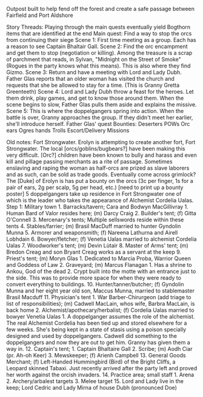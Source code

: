 Outpost built to help fend off the forest and create a safe passage between Fairfield and Port Aldshore

Story Threads: Playing through the main quests eventually yield Bogthorn items that are identified at the end
	Main quest: Find a way to stop the orcs from continuing their siege
		Scene 1: First time meeting as a group. Each has a reason to see Captain Bhaltair Gall.
		Scene 2: Find the orc encampment and get them to stop (negotiation or killing). Among the treasure is a scrap of parchment that reads, in Sylvan, "Midnight on the Street of Smoke" (Rogues in the party knows what this means). This is also where they find Gizmo.
		Scene 3: Return and have a meeting with Lord and Lady Dubh. Father Glas reports that an older woman has visited the church and requests that she be allowed to stay for a time. (This is Granny Gretta Greenteeth)
		Scene 4: Lord and Lady Dubh throw a feast for the heroes. Let them drink, play games, and get to know those around them. When the scene begins to slow, Father Glas pulls them aside and explains the missive.
		Scene 5: This is where the doppelgangers spring into action. When the battle is over, Granny approaches the group. If they didn't meet her earlier, she'll introduce herself.
	Father Glas' quest
	Bounties:
		Deserters
		POWs
		Orc ears
		Ogres hands
		Trolls
	Escort/Delivery Missions


Old notes: 
	Fort Strongwater. Erolyn is attempting to create another fort, Fort Strongwater. The local [orcs/goblins/bugbears?] have been making this very difficult. [Orc?] children have been known to bully and harass and even kill and pillage passing merchants as a rite of passage. Sometimes enslaving and raping the woman as half-orcs are prized as slave laborers and as such, can be sold as trade goods.
	 Eventually come across grimlock?
	 The [Duke] of Erolyn is has put a bounty on the orcs (3c per finger, 1s for a pair of ears, 2g per scalp, 5g per head, etc.) [need to print up a bounty poster]
	 5 doppelgangers take up residence in Fort Strongwater one of which is the leader who takes the appearance of Alchemist Cordelia Ualas.
	 Step 1: Military town
	1. Barracks/tavern; Cara and Bodwyn MacGillivray
	    1. Human Bard of Valor resides here; (m) Darcy Craig
	2. Builder's tent; (f) Gitta O'Connell
	3. Mercenary's tents; Multiple sellswords reside within these tents
	4. Stables/farrier; (m) Brasil MacDuff married to hunter Gyndolin Munna
	5. Armorer and weaponsmith; (f) Nareena Lathurna and Airell Lobhdain
	6. Bowyer/fletcher; (f) Venetia Ualas married to alchemist Cordelia Ualas
	7. Woodworker's tent; (m) Devin Lùtair
	8. Master of Arms' tent; (m) Bredon Creag and son Bryant Creag works as a servant at the keep
	9. Priest's tent; (m) Moryn Glas
	    1. Dedicated to Marcia Proba, Warrior Queen and Goddess of Law
	    2. Graveyard; (m) Marcus Flanagan
	        1. Has a shrine to Ankou, God of the dead
	        2. Crypt built into the motte with an entrance just to the side. This was to provide more space for when they were ready to convert everything to buildings.
	10. Hunter/tanner/butcher; (f) Gyndolin Munna and her eight year old son, Maccus Munna, married to stablemaster Brasil Macduff
	11. Physician's tent
	       1. War Barber-Chirurgeon (add triage to list of responsibilities); (m) Cadwell MacLain, whos wife, Barbra MacLain, is back home
	    2. Alchemist/apothecary/herbalist; (f) Cordelia Ualas married to bowyer Venetia Ualas
	        1. A doppelganger assumes the role of the alchemist. The real Alchemist Cordelia has been tied up and stored elsewhere for a few weeks. She's being kept in a state of stasis using a poison specially designed and used by doppelgangers. Cadwell did something to the doppelgangers and now they are out to get him. Granny has given them a way in.
	12. Captain's tent;
	    1. Captain Bhaltaire Gall
	    2. Scribe; (m) Aodh Ciar (pr. Ah-oh Keer)
	    3. Mewskeeper; (f) Arienh Campbell
	13. General Goods Merchant; (f) Left-Handed Hummingbird (Bird) of the Bright Cliffs, a Leopard skinned Tabaxi. Just recently arrived after the party left and proved her worth against the orcish invaders.
	14. Practice area; small staff
	    1. Arena
	    2. Archery/arbalest targets
	    3. Melee target
	15. Lord and Lady live in the keep; Lord Cedric and Lady Mirna of house Dubh (pronounced Doe)